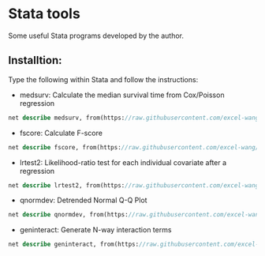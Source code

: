 # Stata tools
Some useful Stata programs developed by the author.

## Installtion:
Type the following within Stata and follow the instructions:

- medsurv: Calculate the median survival time from Cox/Poisson regression
```stata
net describe medsurv, from(https://raw.githubusercontent.com/excel-wang/stata/master/)
```

- fscore: Calculate F-score
```stata
net describe fscore, from(https://raw.githubusercontent.com/excel-wang/stata/master/)
```
- lrtest2: Likelihood-ratio test for each individual covariate after a regression
```stata
net describe lrtest2, from(https://raw.githubusercontent.com/excel-wang/stata/master/)
```
- qnormdev: Detrended Normal Q-Q Plot
```stata
net describe qnormdev, from(https://raw.githubusercontent.com/excel-wang/stata/master/)
```
- geninteract: Generate N-way interaction terms
```stata
net describe geninteract, from(https://raw.githubusercontent.com/excel-wang/stata/master/)
```
